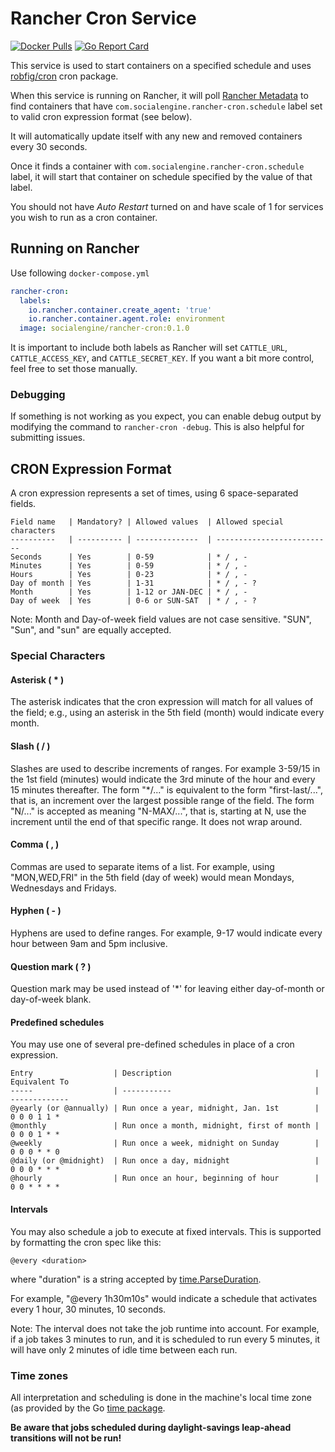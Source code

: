 Rancher Cron Service
========
[![Docker Pulls](https://img.shields.io/docker/pulls/socialengine/rancher-cron.svg)](https://hub.docker.com/r/socialengine/rancher-cron/)
[![Go Report Card](https://goreportcard.com/badge/github.com/socialengine/rancher-cron)](https://goreportcard.com/report/github.com/socialengine/rancher-cron)

This service is used to start containers on a specified schedule and 
uses [robfig/cron](https://github.com/robfig/cron) cron package.

When this service is running on Rancher, it will poll [Rancher Metadata](http://docs.rancher.com/rancher/latest/en/rancher-services/metadata-service/)
to find containers that have `com.socialengine.rancher-cron.schedule` 
label set to valid cron expression format (see below).

It will automatically update itself with any new and removed containers 
every 30 seconds.

Once it finds a container with `com.socialengine.rancher-cron.schedule` 
label, it will start that container on schedule specified by the value 
of that label.

You should not have _Auto Restart_ turned on and have scale of 1 for 
services you wish to run as a cron container.

## Running on Rancher

Use following `docker-compose.yml`
```yml
rancher-cron:
  labels:
    io.rancher.container.create_agent: 'true'
    io.rancher.container.agent.role: environment
  image: socialengine/rancher-cron:0.1.0
```

It is important to include both labels as Rancher will set `CATTLE_URL`, 
`CATTLE_ACCESS_KEY`, and `CATTLE_SECRET_KEY`. If you want a bit more control,
feel free to set those manually.

### Debugging

If something is not working as you expect, you can enable debug output by modifying
the command to `rancher-cron -debug`. This is also helpful for submitting issues.

## CRON Expression Format

A cron expression represents a set of times, using 6 space-separated fields.
```
Field name   | Mandatory? | Allowed values  | Allowed special characters
----------   | ---------- | --------------  | --------------------------
Seconds      | Yes        | 0-59            | * / , -
Minutes      | Yes        | 0-59            | * / , -
Hours        | Yes        | 0-23            | * / , -
Day of month | Yes        | 1-31            | * / , - ?
Month        | Yes        | 1-12 or JAN-DEC | * / , -
Day of week  | Yes        | 0-6 or SUN-SAT  | * / , - ?
```
Note: Month and Day-of-week field values are not case sensitive.  "SUN", "Sun",
and "sun" are equally accepted.

### Special Characters

#### Asterisk ( * )

The asterisk indicates that the cron expression will match for all values of the
field; e.g., using an asterisk in the 5th field (month) would indicate every
month.

#### Slash ( / )

Slashes are used to describe increments of ranges. For example 3-59/15 in the
1st field (minutes) would indicate the 3rd minute of the hour and every 15
minutes thereafter. The form "*\/..." is equivalent to the form "first-last/...",
that is, an increment over the largest possible range of the field.  The form
"N/..." is accepted as meaning "N-MAX/...", that is, starting at N, use the
increment until the end of that specific range.  It does not wrap around.

#### Comma ( , )

Commas are used to separate items of a list. For example, using "MON,WED,FRI" in
the 5th field (day of week) would mean Mondays, Wednesdays and Fridays.

#### Hyphen ( - )

Hyphens are used to define ranges. For example, 9-17 would indicate every
hour between 9am and 5pm inclusive.

#### Question mark ( ? )

Question mark may be used instead of '*' for leaving either day-of-month or
day-of-week blank.

#### Predefined schedules

You may use one of several pre-defined schedules in place of a cron expression.
```
Entry                  | Description                                | Equivalent To
-----                  | -----------                                | -------------
@yearly (or @annually) | Run once a year, midnight, Jan. 1st        | 0 0 0 1 1 *
@monthly               | Run once a month, midnight, first of month | 0 0 0 1 * *
@weekly                | Run once a week, midnight on Sunday        | 0 0 0 * * 0
@daily (or @midnight)  | Run once a day, midnight                   | 0 0 0 * * *
@hourly                | Run once an hour, beginning of hour        | 0 0 * * * *
```

#### Intervals

You may also schedule a job to execute at fixed intervals.  This is supported by
formatting the cron spec like this:
```
@every <duration>
```
where "duration" is a string accepted by [time.ParseDuration](http://golang.org/pkg/time/#ParseDuration).

For example, "@every 1h30m10s" would indicate a schedule that activates every
1 hour, 30 minutes, 10 seconds.

Note: The interval does not take the job runtime into account.  For example,
if a job takes 3 minutes to run, and it is scheduled to run every 5 minutes,
it will have only 2 minutes of idle time between each run.

### Time zones

All interpretation and scheduling is done in the machine's local time zone (as
provided by the Go [time package](http://www.golang.org/pkg/time).

**Be aware that jobs scheduled during daylight-savings leap-ahead transitions will
not be run!**
